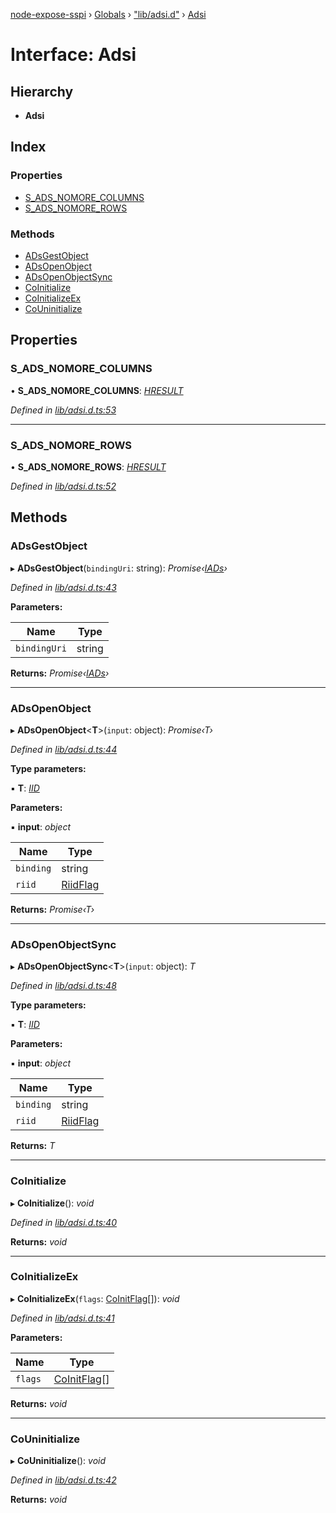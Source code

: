 [node-expose-sspi](../README.md) › [Globals](../globals.md) › ["lib/adsi.d"](../modules/_lib_adsi_d_.md) › [Adsi](_lib_adsi_d_.adsi.md)

# Interface: Adsi

## Hierarchy

* **Adsi**

## Index

### Properties

* [S_ADS_NOMORE_COLUMNS](_lib_adsi_d_.adsi.md#s_ads_nomore_columns)
* [S_ADS_NOMORE_ROWS](_lib_adsi_d_.adsi.md#s_ads_nomore_rows)

### Methods

* [ADsGestObject](_lib_adsi_d_.adsi.md#adsgestobject)
* [ADsOpenObject](_lib_adsi_d_.adsi.md#adsopenobject)
* [ADsOpenObjectSync](_lib_adsi_d_.adsi.md#adsopenobjectsync)
* [CoInitialize](_lib_adsi_d_.adsi.md#coinitialize)
* [CoInitializeEx](_lib_adsi_d_.adsi.md#coinitializeex)
* [CoUninitialize](_lib_adsi_d_.adsi.md#couninitialize)

## Properties

###  S_ADS_NOMORE_COLUMNS

• **S_ADS_NOMORE_COLUMNS**: *[HRESULT](../modules/_lib_adsi_d_.md#hresult)*

*Defined in [lib/adsi.d.ts:53](https://github.com/jlguenego/node-expose-sspi/blob/2cf7b18/lib/adsi.d.ts#L53)*

___

###  S_ADS_NOMORE_ROWS

• **S_ADS_NOMORE_ROWS**: *[HRESULT](../modules/_lib_adsi_d_.md#hresult)*

*Defined in [lib/adsi.d.ts:52](https://github.com/jlguenego/node-expose-sspi/blob/2cf7b18/lib/adsi.d.ts#L52)*

## Methods

###  ADsGestObject

▸ **ADsGestObject**(`bindingUri`: string): *Promise‹[IADs](_lib_adsi_d_.iads.md)›*

*Defined in [lib/adsi.d.ts:43](https://github.com/jlguenego/node-expose-sspi/blob/2cf7b18/lib/adsi.d.ts#L43)*

**Parameters:**

Name | Type |
------ | ------ |
`bindingUri` | string |

**Returns:** *Promise‹[IADs](_lib_adsi_d_.iads.md)›*

___

###  ADsOpenObject

▸ **ADsOpenObject**<**T**>(`input`: object): *Promise‹T›*

*Defined in [lib/adsi.d.ts:44](https://github.com/jlguenego/node-expose-sspi/blob/2cf7b18/lib/adsi.d.ts#L44)*

**Type parameters:**

▪ **T**: *[IID](_lib_adsi_d_.iid.md)*

**Parameters:**

▪ **input**: *object*

Name | Type |
------ | ------ |
`binding` | string |
`riid` | [RiidFlag](../modules/_lib_adsi_d_.md#riidflag) |

**Returns:** *Promise‹T›*

___

###  ADsOpenObjectSync

▸ **ADsOpenObjectSync**<**T**>(`input`: object): *T*

*Defined in [lib/adsi.d.ts:48](https://github.com/jlguenego/node-expose-sspi/blob/2cf7b18/lib/adsi.d.ts#L48)*

**Type parameters:**

▪ **T**: *[IID](_lib_adsi_d_.iid.md)*

**Parameters:**

▪ **input**: *object*

Name | Type |
------ | ------ |
`binding` | string |
`riid` | [RiidFlag](../modules/_lib_adsi_d_.md#riidflag) |

**Returns:** *T*

___

###  CoInitialize

▸ **CoInitialize**(): *void*

*Defined in [lib/adsi.d.ts:40](https://github.com/jlguenego/node-expose-sspi/blob/2cf7b18/lib/adsi.d.ts#L40)*

**Returns:** *void*

___

###  CoInitializeEx

▸ **CoInitializeEx**(`flags`: [CoInitFlag](../modules/_lib_flags_index_d_.md#coinitflag)[]): *void*

*Defined in [lib/adsi.d.ts:41](https://github.com/jlguenego/node-expose-sspi/blob/2cf7b18/lib/adsi.d.ts#L41)*

**Parameters:**

Name | Type |
------ | ------ |
`flags` | [CoInitFlag](../modules/_lib_flags_index_d_.md#coinitflag)[] |

**Returns:** *void*

___

###  CoUninitialize

▸ **CoUninitialize**(): *void*

*Defined in [lib/adsi.d.ts:42](https://github.com/jlguenego/node-expose-sspi/blob/2cf7b18/lib/adsi.d.ts#L42)*

**Returns:** *void*
